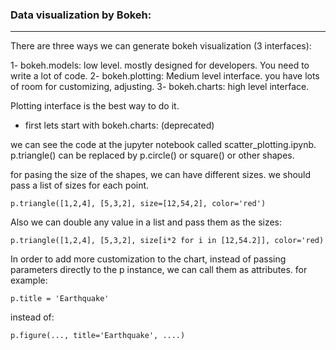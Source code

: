 ### Data visualization by Bokeh:
---

There are three ways we can generate bokeh visualization (3 interfaces): 

1- bokeh.models: low level. mostly designed for developers. You need to write a lot of code.
2- bokeh.plotting: Medium level interface. you have lots of room for customizing, adjusting.
3- bokeh.charts: high level interface.

Plotting interface is the best way to do it. 

- first lets start with bokeh.charts: (deprecated)

we can see the code at the jupyter notebook called scatter_plotting.ipynb. 
p.triangle() can be replaced by p.circle() or square() or other shapes.

for pasing the size of the shapes, we can have different sizes. we should pass a list of sizes for each point.
```
p.triangle([1,2,4], [5,3,2], size=[12,54,2], color='red')
```
Also we can double any value in a list and pass them as the sizes:
```
p.triangle([1,2,4], [5,3,2], size[i*2 for i in [12,54.2]], color='red)
```

In order to add more customization to the chart, instead of passing parameters directly to the p instance, we can call them as attributes. for example:
```
p.title = 'Earthquake'
```
instead of:
```
p.figure(..., title='Earthquake', ....)
```
    